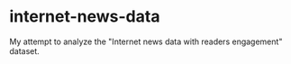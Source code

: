# internet-news-data
My attempt to analyze the "Internet news data with readers engagement" dataset.
